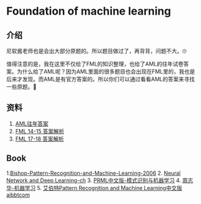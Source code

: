 # Foundation of machine learning

## 介绍
尼软酱老师也是会出大部分原题的。所以题目做过了，再背背，问题不大。🙄

值得注意的是，我在这里不仅给了FML的知识整理，也给了AML的往年试卷答案。为什么给了AML呢？因为AML里面的很多题目也会出现在FML里的，我也是后来才发现。而AML是有官方答案的。所以你们可以通过看看AML的答案来寻找一些原题。🥶

## 资料
1. [AML往年答案](https://github.com/RobinLuoNanjing/AI_Southampton_Exam_Guide/tree/main/FML/AML)
2. [FML 14-15 答案解析](https://github.com/RobinLuoNanjing/AI_Southampton_Exam_Guide/blob/main/FML/FML14-15%20%E7%AD%94%E6%A1%88%E8%A7%A3%E6%9E%90%20%E7%89%88%E6%9C%AC0.1%20Luo%20.docx)
3. [FML 17-18 答案解析](https://github.com/RobinLuoNanjing/AI_Southampton_Exam_Guide/blob/main/FML/FML%2017-18%E7%AD%94%E6%A1%88%E8%A7%A3%E6%9E%90%20%E7%89%88%E6%9C%AC0.5%20Luo.docx)

## Book
1.[Bishop-Pattern-Recognition-and-Machine-Learning-2006](https://github.com/RobinLuoNanjing/AI_Southampton_Exam_Guide/blob/main/FML/Book/Bishop-Pattern-Recognition-and-Machine-Learning-2006.pdf)
2. [Neural Network and Deep Learning-ch](https://github.com/RobinLuoNanjing/AI_Southampton_Exam_Guide/blob/main/FML/Book/Neural%20Network%20and%20Deep%20Learning-ch.pdf)
3. [PRML中文版-模式识别与机器学习](https://github.com/RobinLuoNanjing/AI_Southampton_Exam_Guide/blob/main/FML/Book/PRML%E4%B8%AD%E6%96%87%E7%89%88-%E6%A8%A1%E5%BC%8F%E8%AF%86%E5%88%AB%E4%B8%8E%E6%9C%BA%E5%99%A8%E5%AD%A6%E4%B9%A0.pdf)
4. [周志华-机器学习](https://github.com/RobinLuoNanjing/AI_Southampton_Exam_Guide/blob/main/FML/Book/%E5%91%A8%E5%BF%97%E5%8D%8E-%E6%9C%BA%E5%99%A8%E5%AD%A6%E4%B9%A0.pdf)
5. [艾伯特Pattern Recognition and Machine Learning中文版aibbtcom](https://github.com/RobinLuoNanjing/AI_Southampton_Exam_Guide/blob/main/FML/Book/%E8%89%BE%E4%BC%AF%E7%89%B9Pattern%20Recognition%20and%20Machine%20Learning%E4%B8%AD%E6%96%87%E7%89%88aibbtcom.pdf)


